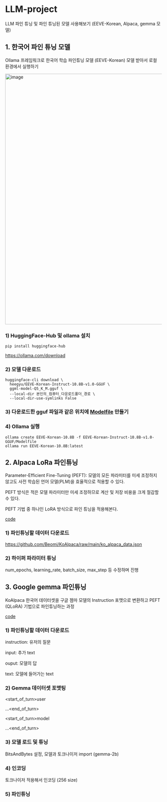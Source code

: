 # LLM-project
LLM 파인 튜닝 및 파인 튜닝된 모델 사용해보기 (EEVE-Korean, Alpaca, gemma 모델)


## 1. 한국어 파인 튜닝 모델
Ollama 프레임워크로 한국어 학습 파인튜닝 모델 (EEVE-Korean) 모델 받아서 로컬 환경에서 실행하기

<img width="803" alt="image" src="https://github.com/yammayamm/LLM-project/assets/49015100/4f045ac1-aa6f-4500-83ad-adf8e78e8b92">


### 1) HuggingFace-Hub 및 ollama 설치
```
pip install huggingface-hub
```
https://ollama.com/download

### 2) 모델 다운로드
```
huggingface-cli download \
  heegyu/EEVE-Korean-Instruct-10.8B-v1.0-GGUF \
  ggml-model-Q5_K_M.gguf \
  --local-dir 본인의_컴퓨터_다운로드폴더_경로 \
  --local-dir-use-symlinks False
```
### 3) 다운로드한 gguf 파일과 같은 위치에 [Modelfile](https://github.com/yammayamm/LLM-project/blob/main/Modelfile) 만들기

### 4) Ollama 실행
```
ollama create EEVE-Korean-10.8B -f EEVE-Korean-Instruct-10.8B-v1.0-GGUF/Modelfile
ollama run EEVE-Korean-10.8B:latest
```

## 2. Alpaca LoRa 파인튜닝

Parameter-Efficient Fine-Tuning (PEFT): 모델의 모든 파라미터를 미세 조정하지 않고도 사전 학습된 언어 모델(PLM)을 효율적으로 적용할 수 있다.

PEFT 방식은 적은 모델 파라미터만 미세 조정하므로 계산 및 저장 비용을 크게 절감할 수 있다.

PEFT 기법 중 하나인 LoRA 방식으로 파인 튜닝을 적용해본다.

[code](https://github.com/yammayamm/LLM-project/blob/main/LLaMa_Alpaca_LoRA_%E1%84%91%E1%85%A1%E1%84%8B%E1%85%B5%E1%86%AB%E1%84%90%E1%85%B2%E1%84%82%E1%85%B5%E1%86%BC.ipynb)

### 1) 파인튜닝할 데이터 다운로드

https://github.com/Beomi/KoAlpaca/raw/main/ko_alpaca_data.json

### 2) 하이퍼 파라미터 튜닝

num_epochs, learning_rate, batch_size, max_step 등 수정하며 진행

## 3. Google gemma 파인튜닝

KoAlpaca 한국어 데이터셋을 구글 젬마 모델의 Instruction 포맷으로 변환하고 PEFT (QLoRA) 기법으로 파인튜닝하는 과정

[code](https://github.com/yammayamm/LLM-project/blob/main/gemma_finetuning_koalpaca.ipynb)

### 1) 파인튜닝할 데이터 다운로드

instruction: 유저의 질문

input: 추가 text

ouput: 모델의 답

text: 모델에 들어가는 text

### 2) Gemma 데이터셋 포맷팅

<start_of_turn>user

...<end_of_turn>

<start_of_turn>model

...<end_of_turn>

### 3) 모델 로드 및 튜닝

BitsAndBytes 설정, 모델과 토크나이저 import (gemma-2b)

### 4) 인코딩

토크나이저 적용해서 인코딩 (256 size)

### 5) 파인튜닝

